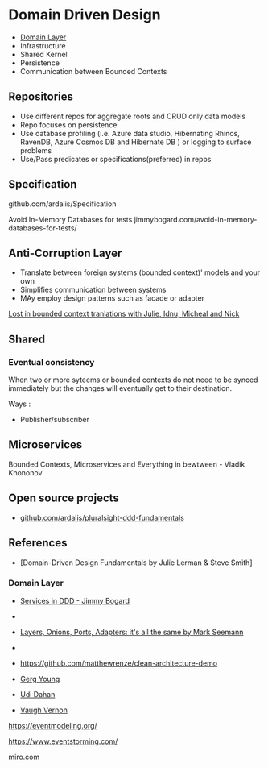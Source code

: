# Domain Driven Design
- [Domain Layer](DomainLayer.md)
- Infrastructure
- Shared Kernel
- Persistence
- Communication between Bounded Contexts


## Repositories
- Use different repos for aggregate roots and CRUD only data models
- Repo focuses on persistence
- Use database profiling (i.e. Azure data studio, Hibernating Rhinos, RavenDB, Azure Cosmos DB and Hibernate DB ) or logging to surface problems 
- Use/Pass predicates or specifications(preferred) in repos

## Specification
github.com/ardalis/Specification

Avoid In-Memory Databases for tests
jimmybogard.com/avoid-in-memory-databases-for-tests/

## Anti-Corruption Layer
- Translate between foreign systems (bounded context)' models and your own
- Simplifies communication between systems
- MAy employ design patterns such as facade or adapter

[Lost in bounded context tranlations with Julie, Idnu, Micheal and Nick](youtu.be/u-5sKvh48-g)


## Shared 
### Eventual consistency
When two or more syteems or bounded contexts do not need to be synced immediately but the changes will eventually get to their destination.

Ways :
- Publisher/subscriber

## Microservices
Bounded Contexts, Microservices and Everything in bewtween - Vladik Khononov

## Open source projects
- [github.com/ardalis/pluralsight-ddd-fundamentals](github.com/ardalis/pluralsight-ddd-fundamentals)

## References
- [Domain-Driven Design Fundamentals by Julie Lerman & Steve Smith]

### Domain Layer

- [Services in DDD - Jimmy Bogard](bit.ly/1ifravE)



- [](domainlanguage.com)
- [Layers, Onions, Ports, Adapters: it's all the same by Mark Seemann](https://blog.ploeh.dk/2013/12/03/layers-onions-ports-adapters-its-all-the-same/)
- 
- https://github.com/matthewrenze/clean-architecture-demo

- [Gerg Young](https://goodenoughsoftware.net)

- [Udi Dahan](http://udidahan.com)

- [Vaugh Vernon](vaughvernon.com)

https://eventmodeling.org/

https://www.eventstorming.com/

miro.com